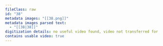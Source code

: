 ```yaml
---
fileClass: raw
id: "38"
metadata images: "[[38.png]]"
metadata images parsed text:
  - "[[38|38]]"
digitization details: no useful video found, video not transferred for parsing
contains usable video: true
---
```

